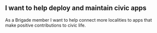 ## I want to help deploy and maintain civic apps
As a Brigade member I want to help connect more localities to apps that make positive contributions to civic life.